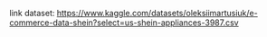 link dataset: https://www.kaggle.com/datasets/oleksiimartusiuk/e-commerce-data-shein?select=us-shein-appliances-3987.csv
